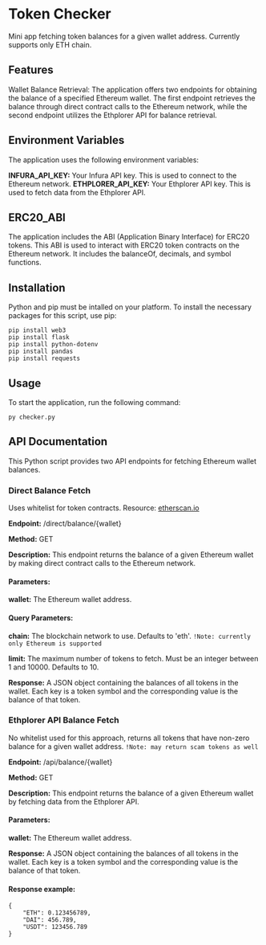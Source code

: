 # Token Checker
Mini app fetching token balances for a given wallet address. 
Currently supports only ETH chain. 

## Features
Wallet Balance Retrieval: The application offers two endpoints for obtaining the balance of a specified Ethereum wallet. The first endpoint retrieves the balance through direct contract calls to the Ethereum network, while the second endpoint utilizes the Ethplorer API for balance retrieval.

## Environment Variables
The application uses the following environment variables:

**INFURA_API_KEY:** Your Infura API key. This is used to connect to the Ethereum network.
**ETHPLORER_API_KEY:** Your Ethplorer API key. This is used to fetch data from the Ethplorer API.

## ERC20_ABI
The application includes the ABI (Application Binary Interface) for ERC20 tokens. This ABI is used to interact with ERC20 token contracts on the Ethereum network. It includes the balanceOf, decimals, and symbol functions.

## Installation
Python and pip must be intalled on your platform. 
To install the necessary packages for this script, use pip:

    pip install web3
    pip install flask
    pip install python-dotenv
    pip install pandas
    pip install requests

## Usage
To start the application, run the following command:

    py checker.py


## API Documentation

This Python script provides two API endpoints for fetching Ethereum wallet balances.

### Direct Balance Fetch

Uses whitelist for token contracts. Resource: [etherscan.io](https://etherscan.io/exportData?type=open-source-contract-codes)

**Endpoint:** /direct/balance/{wallet}

**Method:** GET

**Description:** This endpoint returns the balance of a given Ethereum wallet by making direct contract calls to the Ethereum network.

#### Parameters:

**wallet:** The Ethereum wallet address.

#### Query Parameters:

**chain:** The blockchain network to use. Defaults to 'eth'. `!Note: currently only Ethereum is supported` 

**limit:** The maximum number of tokens to fetch. Must be an integer between 1 and 10000. Defaults to 10.

**Response:** A JSON object containing the balances of all tokens in the wallet. Each key is a token symbol and the corresponding value is the balance of that token.

### Ethplorer API Balance Fetch

No whitelist used for this approach, returns all tokens that have non-zero balance for a given wallet address. `!Note: may return scam tokens as well` 

**Endpoint:** /api/balance/{wallet}

**Method:** GET

**Description:** This endpoint returns the balance of a given Ethereum wallet by fetching data from the Ethplorer API.

#### Parameters:

**wallet:** The Ethereum wallet address.

**Response:** A JSON object containing the balances of all tokens in the wallet. Each key is a token symbol and the corresponding value is the balance of that token.


#### Response example:

    {
        "ETH": 0.123456789,
        "DAI": 456.789,
        "USDT": 123456.789
    }